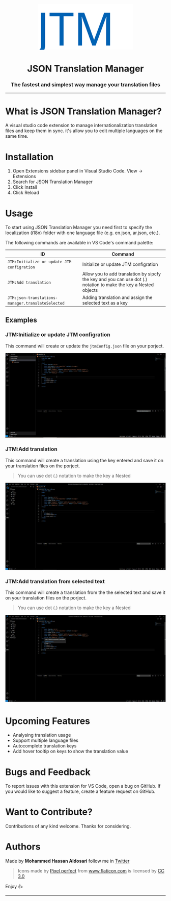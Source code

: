 <div align="center">

<img src="https://raw.githubusercontent.com/MohammedAldosari/json-translations-manager/master/resources/JTM-Icon-blue.svg" width="300"/>

<h1>JSON Translation Manager</h1>

<h3> The fastest and simplest way manage your translation files</h3>

---

</div>

# What is JSON Translation Manager?

A visual studio code extension to manage internationalization translation files and keep them in sync. it's allow you to edit multiple languages on the same time.

# Installation

1. Open Extensions sidebar panel in Visual Studio Code. View → Extensions
2. Search for JSON Translation Manager
3. Click Install
4. Click Reload

# Usage

To start using JSON Translation Manager you need first to specify the localization (i18n) folder with one language file (e.g. en.json, ar.json, etc.).

The following commands are available in VS Code's command palette:

| ID                                            | Command                                                  |
| --------------------------------------------- | -------------------------------------------------------- |
| `JTM:Initialize or update JTM configration`            | Initialize or update JTM configration                    |
| `JTM:Add translation`         | Allow you to add translation by sipcfy the key and you can use dot (.) notation to make the key a Nested objects                                          |
| `JTM:json-translations-manager.translateSelected` | Adding translation and assign the selected text as a key |

## Examples

### JTM:Initialize or update JTM configration
This command will create or update the `jtmConfig.json` file on your porject.

<div align="center">

<img src="https://raw.githubusercontent.com/MohammedAldosari/json-translations-manager/master/resources/imgs/config.gif"/>

</div>

### JTM:Add translation
This command will create a translation using the key entered and save it on your translation files on the porject.
> You can use dot (.) notation to make the key a Nested
<div align="center">

<img src="https://raw.githubusercontent.com/MohammedAldosari/json-translations-manager/master/resources/imgs/addTranslation.gif"/>

</div>

### JTM:Add translation from selected text
This command will create a translation from the the selected text and save it on your translation files on the porject.
> You can use dot (.) notation to make the key a Nested
<div align="center">

<img src="https://raw.githubusercontent.com/MohammedAldosari/json-translations-manager/master/resources/imgs/addTranslationFromSelected.gif"/>

</div>


# Upcoming Features

- Analysing translation usage
- Support multiple language files
- Autocomplete translation keys
- Add hover tooltip on keys to show the translation value

# Bugs and Feedback

To report issues with this extension for VS Code, open a bug on GitHub. If you would like to suggest a feature, create a feature request on GitHub.

# Want to Contribute?

Contributions of any kind welcome. Thanks for considering.

# Authors

Made by **Mohammed Hassan Aldosari** follow me in [Twitter](https://twitter.com/mhwdosari)

> Icons made by [Pixel perfect](https://www.flaticon.com/authors/pixel-perfect) from www.flaticon.com is licensed by [CC 3.0](http://creativecommons.org/licenses/by/3.0/)

Enjoy 👍

---
